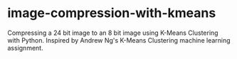 # image-compression-with-kmeans
Compressing a 24 bit image to an 8 bit image using K-Means Clustering with Python. Inspired by Andrew Ng's K-Means Clustering machine learning assignment.
